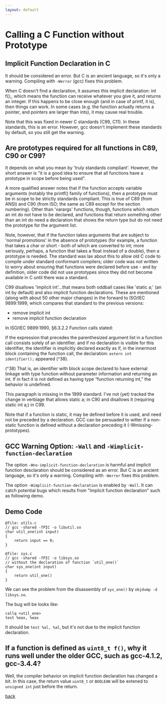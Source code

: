 ```yaml
---
layout: default
---
```


# Calling a C Function without Prototype

## Implicit Function Declaration in C

It should be considered an error. But C is an ancient language, so it's only a warning.
Compiling with `-Werror` (gcc) fixes this problem.

When C doesn't find a declaration, it assumes this implicit declaration: int f();, which means the function can receive whatever you give it, and returns an integer. If this happens to be close enough (and in case of printf, it is), then things can work. In some cases (e.g. the function actually returns a pointer, and pointers are larger than ints), it may cause real trouble.

Note that this was fixed in newer C standards (C99, C11). In these standards, this is an error. However, gcc doesn't implement these standards by default, so you still get the warning.

## Are prototypes required for all functions in C89, C90 or C99?

It depends on what you mean by 'truly standards compliant'. However, the short answer is "it is a good idea to ensure that all functions have a prototype in scope before being used".

A more qualified answer notes that if the function accepts variable arguments (notably the printf() family of functions), then a prototype must be in scope to be strictly standards compliant. This is true of C89 (from ANSI) and C90 (from ISO; the same as C89 except for the section numbering). Other than 'varargs' functions, though, functions which return an int do not have to be declared, and functions that return something other than an int do need a declaration that shows the return type but do not need the prototype for the argument list.

Note, however, that if the function takes arguments that are subject to 'normal promotions' in the absence of prototypes (for example, a function that takes a char or short - both of which are converted to int; more seriously, perhaps, a function that takes a float instead of a double), then a prototype is needed. The standard was lax about this to allow old C code to compile under standard conformant compilers; older code was not written to worry about ensuring that functions were declared before use - and by definition, older code did not use prototypes since they did not become available in C until there was a standard.

C99 disallows 'implicit int'...that means both oddball cases like 'static a;' (an int by default) and also implicit function declarations. These are mentioned (along with about 50 other major changes) in the forward to ISO/IEC 9899:1999, which compares that standard to the previous versions:

* remove implicit int
* remove implicit function declaration

In ISO/IEC 9899:1990, §6.3.2.2 Function calls stated:

If the expression that precedes the parenthesized argument list in a function
call consists solely of an identifier. and if no declaration is visible for
this identifier, the identifier is implicitly declared exactly as if, in the
innermost block containing the function call, the declaration:
`extern int identifier();` appeared (^38).

(^38) That is, an identifier with block scope declared to have external linkage with type function without parameter information and returning an int. If in fact it is not defined as having type “function returning int,” the behavior is undefined.

This paragraph is missing in the 1999 standard. I've not (yet) tracked the change in verbiage that allows static a; in C90 and disallows it (requiring static int a;) in C99.

Note that if a function is static, it may be defined before it is used, and need not be preceded by a declaration. GCC can be persuaded to witter if a non-static function is defined without a declaration preceding it (-Wmissing-prototypes).

## GCC Warning Option: `-Wall` and `-Wimplicit-function-declaration`

The option `-Wno-implicit-function-declaration` is harmful and implicit function desclaration 
should be considered as an error. But C is an ancient language, so it's only a warning. 
Compiling with `-Werror` fixes this problem.

The option `-Wimplicit-function-declaration` is enabled by `-Wall`.
It can catch potential bugs which results from "Implicit function declaration" such as following demo.

## Demo Code

```
@file: utils.c
// gcc -shared -fPIC -o libutil.so
char util_one(int input)
{
	return input == 0;
}
```

```
@file: sys.c
// gcc -shared -fPIC -o libsys.so
// without the declaration of function `util_one()`
char sys_one(int input)
{
	return util_one()
}
```

We can see the problem from the disassembly of `sys_one()` by `objdump -d libsys.so`.

The bug will be looks like:

```
callq <util_one>
test %eax, %eax
```

It should be `test %al, %al`, but it's not due to the implicit function declaration.

## If a function is defined as `uint8_t f()`, why it runs well under the older GCC, such as gcc-4.1.2, gcc-3.4.4?

Well, the compiler behavior on implicit function declaration has changed a bit.
In this case, the return value `uint8_t` or `BOOLEAN` will be extened to `unsigned int` just before the return.


[back](../)
